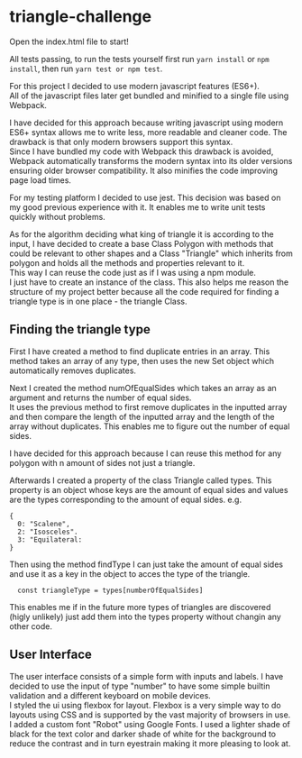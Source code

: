 # triangle-challenge

Open the index.html file to start!

All tests passing, to run the tests yourself first run `yarn install` or `npm install`, then run `yarn test or npm test`.

For this project I decided to use modern javascript features (ES6+).  
All of the javascript files later get bundled and minified to a single file using Webpack.

I have decided for this approach because writing javascript using modern ES6+ syntax allows me to write less, more readable and cleaner code. The drawback is that only modern browsers support this syntax.  
Since I have bundled my code with Webpack this drawback is avoided, Webpack automatically transforms the modern syntax into its older versions ensuring older browser compatibility. It also minifies the code improving page load times.

For my testing platform I decided to use jest. This decision was based on my good previous experience with it.
It enables me to write unit tests quickly without problems.

As for the algorithm deciding what king of triangle it is according to the input, I have decided to create a base Class Polygon with methods that could be relevant to other shapes and a Class "Triangle" which inherits from polygon and holds all the methods and properties relevant to it.  
This way I can reuse the code just as if I was using a npm module.  
I just have to create an instance of the class. This also helps me reason the structure of my project better because all the code required for finding a triangle type is in one place - the triangle Class.

## Finding the triangle type ##

First I have created a method to find duplicate entries in an array. This method takes an array of any type, 
then uses the new Set object which automatically removes duplicates.

Next I created the method numOfEqualSides which takes an array as an argument and returns the number of equal sides.     
It uses the previous method to first remove duplicates in the inputted array and then compare the length of the inputted array and the length of the array without duplicates. This enables me to figure out the number of equal sides.  

I have decided for this approach because I can reuse this method for any polygon with n amount of sides not just a triangle.

Afterwards I created a property of the class Triangle called types.
This property is an object whose keys are the amount of equal sides and values are the types corresponding to the amount of equal sides.
e.g.
```
{
  0: "Scalene",
  2: "Isosceles".
  3: "Equilateral:
}
```
Then using the method findType I can just take the amount of equal sides and use it as a key in the object to acces the type of the triangle.
```
  const triangleType = types[numberOfEqualSides] 
```

This enables me if in the future more types of triangles are discovered (higly unlikely) just add them into the types property without changin any other code.

## User Interface ##
The user interface consists of a simple form with inputs and labels. I have decided to use the input of type "number" to have some simple builtin validation and a different keyboard on mobile devices.  
I styled the ui using flexbox for layout. Flexbox is a very simple way to do layouts using CSS and is supported by the vast majority of browsers in use.  
I added a custom font "Robot" using Google Fonts. I used a lighter shade of black for the text color and darker shade of white for the background to reduce the contrast and in turn eyestrain making it more pleasing to look at.




